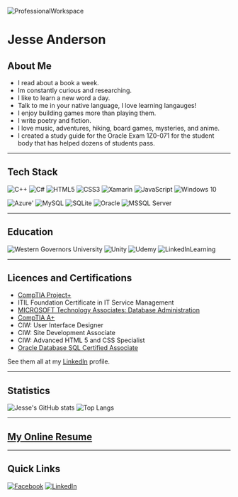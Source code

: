 ![ProfessionalWorkspace](https://images.unsplash.com/photo-1443770760695-e1bfa3e62229?ixid=MXwxMjA3fDB8MHxwaG90by1wYWdlfHx8fGVufDB8fHw%3D&ixlib=rb-1.2.1&auto=format&fit=crop&w=1500&q=80 "Professional Workspace")

# Jesse Anderson

## About Me
+ I read about a book a week.
+ Im constantly curious and researching.
+ I like to learn a new word a day.
+ Talk to me in your native language, I love learning langauges!
+ I enjoy building games more than playing them.
+ I write poetry and fiction.
+ I love music, adventures, hiking, board games, mysteries, and anime. 
+ I created a study guide for the Oracle Exam 1Z0-071 for the student body that has helped dozens of students pass. 
-----------

## Tech Stack
<img alt="C++" src="https://img.shields.io/badge/c++%20-%2300599C.svg?&style=for-the-badge&logo=c%2B%2B&ogoColor=white"/>
<img alt="C#" src="https://img.shields.io/badge/c%23%20-%23239120.svg?&style=for-the-badge&logo=c-sharp&logoColor=white"/>
<img alt="HTML5" src="https://img.shields.io/badge/html5%20-%23E34F26.svg?&style=for-the-badge&logo=html5&logoColor=white"/>
<img alt="CSS3" src="https://img.shields.io/badge/css3%20-%231572B6.svg?&style=for-the-badge&logo=css3&logoColor=white"/>
<img alt="Xamarin" src="https://img.shields.io/badge/Xamarin-3498DB?style=for-the-badge&logo=xamarin&logoColor=white"/>
<img alt="JavaScript" src="https://img.shields.io/badge/JavaScript-F7DF1E?style=for-the-badge&logo=javascript&logoColor=black">

<img alt="Windows 10" src="https://img.shields.io/badge/Windows-0078D6?style=for-the-badge&logo=windows&logoColor=white"/>

<img alt="Azure" src="https://img.shields.io/badge/azure%20-%230072C6.svg?&style=for-the-badge&logo=azure-devops&logoColor=white"/>'
<img alt="MySQL" src="https://img.shields.io/badge/mysql-%2300f.svg?&style=for-the-badge&logo=mysql&logoColor=white"/>
<img alt="SQLite" src ="https://img.shields.io/badge/sqlite-%2307405e.svg?&style=for-the-badge&logo=sqlite&logoColor=white"/>
<img alt="Oracle" src ="https://img.shields.io/badge/oracle%20-%23F00000.svg?&style=for-the-badge&logo=oracle&logoColor=white"/>
<img alt="MSSQL Server" src ="https://img.shields.io/badge/Microsoft_SQL_Server-CC2927?style=for-the-badge&logo=microsoft-sql-server&logoColor=white"/>




___________

## Education
<img alt="Western Governors University" src="https://img.shields.io/badge/Western_Governors_University-Alumni_Software_Development-003057?style=for-the-badge&logo=wgu&logoColor=white"/>

<img alt="Unity" src="https://img.shields.io/badge/unity%20-%23000000.svg?&style=for-the-badge&logo=unity&logoColor=white"/>
<img alt="Udemy" src="https://img.shields.io/badge/Udemy%20-%23EA5252.svg?&style=for-the-badge&logo=Udemy&logoColor=white"/>
<img alt="LinkedInLearning" src="https://img.shields.io/badge/LinkedIn_Learning-0077B5?style=for-the-badge&logo=linkedinlearning&logoColor=white"/>


____________

## Licences and Certifications

+ [CompTIA Project+](https://www.youracclaim.com/badges/0ca5a6e6-a6e3-4319-bf72-513f166d1848/public_url)
+ ITIL Foundation Certificate in IT Service Management
+ [MICROSOFT Technology Associates: Database Administration](https://www.youracclaim.com/badges/233c5a31-ce79-4e7d-a665-eb6d809a1f7d/public_url)
+ [CompTIA A+](https://www.youracclaim.com/badges/bf5e5f7e-79b6-4b45-bdcc-740645f5c5c9/public_url)
+ CIW: User Interface Designer
+ CIW: Site Development Associate
+ CIW: Advanced HTML 5 and CSS Specialist 
+ [Oracle Database SQL Certified Associate](https://www.youracclaim.com/badges/3c799bfc-4a8e-4bf5-b874-32657fab3b40/public_url)

See them all at my [LinkedIn](https://www.linkedin.com/in/programmerjesse/) profile.



____________

## Statistics

![Jesse's GitHub stats](https://github-readme-stats.vercel.app/api?username=jesseanderson55)
![Top Langs](https://github-readme-stats.vercel.app/api/top-langs/?username=jesseanderson55&langs_count=8)


____________

## [My Online Resume](http://jesseanderson.software/)

____________
## Quick Links

[![Facebook](https://img.shields.io/badge/Facebook-1877F2?style=for-the-badge&logo=facebook&logoColor=white)](https://www.facebook.com/ProgrammerJesse/)
[![LinkedIn](https://img.shields.io/badge/LinkedIn-0077B5?style=for-the-badge&logo=linkedin&logoColor=white)](https://www.linkedin.com/in/programmerjesse/)



